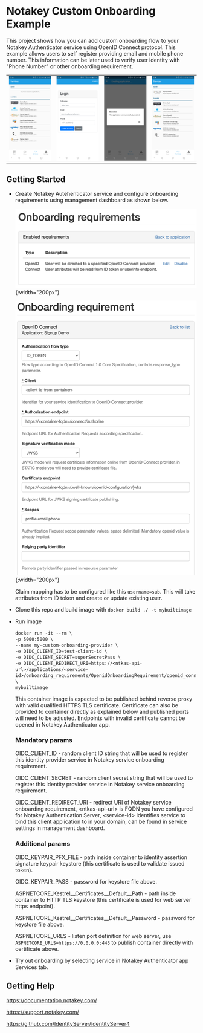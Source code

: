 # Notakey Custom Onboarding Example

This project shows how you can add custom onboarding flow to your Notakey Authenticator service using OpenID Connect protocol. This example allows users to self register providing email and mobile phone number. This information can be later used to verify user identity with "Phone Number" or other onboarding requirement.

|                          |                           |                           |                          |
:-------------------------:|:-------------------------:|:-------------------------:|:-------------------------:
 ![](images/ob_step1.png)  |  ![](images/ob_step2.png) |  ![](images/ob_step3.png) |  ![](images/ob_step4.png)

## Getting Started

* Create Notakey Autehenticator service and configure onboarding requirements using management dashboard as shown below.

    ![Onboarding requirements](images/or_index.png){:width="200px"}

    ![Onboarding config](images/or_config.png){:width="200px"}

    Claim mapping has to be configured like this `username=sub`. This will take attributes from ID token and create or update existing user.

* Clone this repo and build image with `docker build ./ -t mybuiltimage`

* Run image

    ```shell
    docker run -it --rm \
    -p 5000:5000 \
    --name my-custom-onboarding-provider \
    -e OIDC_CLIENT_ID=test-client-id \
    -e OIDC_CLIENT_SECRET=superSecretPass \
    -e OIDC_CLIENT_REDIRECT_URI=https://<ntkas-api-url>/applications/<service-id>/onboarding_requirements/OpenidOnboardingRequirement/openid_connect/callback \
    mybuiltimage
    ```

    This container image is expected to be published behind reverse proxy with valid qualified HTTPS TLS certificate. Certificate can also be provided to container directly as explained below and published ports will need to be adjusted. Endpoints with invalid certificate cannot be opened in Notakey Authenticator app.

    ### Mandatory params

    OIDC_CLIENT_ID - random client ID string that will be used to register this identity provider service in Notakey service onboarding requirement.

    OIDC_CLIENT_SECRET - random client secret string that will be used to register this identity provider service in Notakey service onboarding requirement.

    OIDC_CLIENT_REDIRECT_URI - redirect URI of Notakey service onboarding requirement, \<ntkas-api-url\> is FQDN you have configured for Notakey Authentication Server, \<service-id\> identifies service  to bind this client application to in your domain, can be found in service settings in management dashboard.

    ### Additional params

    OIDC_KEYPAIR_PFX_FILE - path inside container to identity assertion signature keypair keystore (this certificate is used to validate issued token).

    OIDC_KEYPAIR_PASS - password for keystore file above.

    ASPNETCORE_Kestrel__Certificates__Default__Path - path inside container to HTTP TLS keystore (this certificate is used for web server https endpoint).

    ASPNETCORE_Kestrel__Certificates__Default__Password - password for keystore file above.

    ASPNETCORE_URLS - listen port definition for web server, use `ASPNETCORE_URLS=https://0.0.0.0:443` to publish container directly with certificate above.


* Try out onboarding by selecting service in Notakey Authenticator app Services tab.

## Getting Help

https://documentation.notakey.com/

https://support.notakey.com/

https://github.com/IdentityServer/IdentityServer4